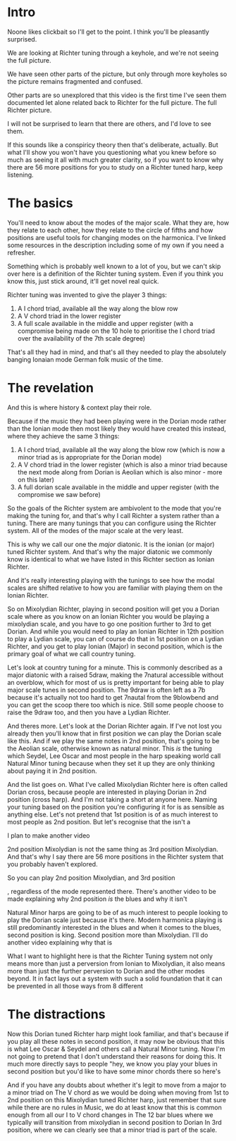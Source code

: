 # Intro

Noone likes clickbait so I'll get to the point. I think you'll be pleasantly surprised.

We are looking at Richter tuning through a keyhole, and we're not seeing the full picture.

We have seen other parts of the picture, but only through more keyholes so the picture
remains fragmented and confused.

Other parts are so unexplored that this video is the first time I've seen them documented
let alone related back to Richter for the full picture. The full Richter picture.

I will not be surprised to learn that there are others, and I'd love to see them.

If this sounds like a conspiricy theory then that's deliberate, actually. But what I'll show
you won't have you questioning what you knew before so much as seeing it all with much
greater clarity, so if you want to know why there are 56 more positions for you to study
on a Richter tuned harp, keep listening.

# The basics

You'll need to know about the modes of the major scale. What they are, how they relate to each
other, how they relate to the circle of fifths and how positions are useful tools for changing
modes on the harmonica. I've linked some resources in the description including some of my own if
you need a refresher.

Something which is probably well known to a lot of you, but we can't skip over here is a definition of the Richter tuning system.
Even if you think you know this, just stick around, it'll get novel real quick.

Richter tuning was invented to give the player 3 things:

1. A I chord triad, available all the way along the blow row
2. A V chord triad in the lower register
3. A full scale available in the middle and upper register (with a compromise being made on the 10 hole to prioritise the I chord triad over the availability of the 7th scale degree)

That's all they had in mind, and that's all they needed to play the absolutely banging Ionaian mode German folk music of the time.

# The revelation

And this is where history & context play their role.

Because if the music they had been playing were in the Dorian mode rather than the Ionian mode then most likely they would have created this instead, where they achieve the same 3 things:

1. A I chord triad, available all the way along the blow row (which is now a minor triad as is appropriate for the Dorian mode)
2. A V chord triad in the lower register (which is also a minor triad because the next mode along from Dorian is Aeolian which is also minor - more on this later)
3. A full dorian scale available in the middle and upper register (with the compromise we saw before)

So the goals of the Richter system are ambivolent to the mode that you're making the tuning for, and that's why I call Richter a system rather than a tuning.
There are many tunings that you can configure using the Richter system. All of the modes of the major scale at the very least.

This is why we call our one the *major* diatonic. It is the ionian (or major) tuned Richter system. And that's why the major diatonic we commonly know is identical
to what we have listed in this Richter section as Ionian Richter.

And it's really interesting playing with the tunings to see how the modal scales are shifted relative to how you are familiar with playing them on the Ionian Richter.

So on Mixolydian Richter, playing in second position will get you a Dorian scale where as you know on an Ionian Richter you would be playing a mixolydian scale, and you
have to go one position further to 3rd to get Dorian. And while you would need to play an Ionian Richter in 12th position to play a Lydian scale, you can of course do that
in 1st position on a Lydian Richter, and you get to play Ionian (Major) in second position, which is the primary goal of what we call country tuning.

Let's look at country tuning for a minute. This is commonly described as a major diatonic with a raised 5draw, making the 7natural accessible without an overblow, which
for most of us is pretty important for being able to play major scale tunes in second position. The 9draw is often left as a 7b because it's actually not too hard to get
7nautal from the 9blowbend and you can get the scoop there too which is nice. Still some people choose to raise the 9draw too, and then you have a Lydian Richter.

And theres more. Let's look at the Dorian Richter again. If I've not lost you already then you'll know that in first position we can play the Dorian scale like this.
And if we play the same notes in 2nd position, that's going to be the Aeolian scale, otherwise known as natural minor. This *is* the tuning which Seydel, Lee Oscar and
most people in the harp speaking world call Natural Minor tuning because when they set it up they are only thinking about paying it in 2nd position.

And the list goes on. What I've called Mixolydian Richter here is often called Dorian cross, because people are interested in playing Dorian in 2nd
position (cross harp). And I'm not taking a short at anyone here. Naming your tuning based on the position you're configuring it for is as sensible as anything else. Let's not pretend that 1st position
is of as much interest to most people as 2nd position. But let's recognise that the isn't a 

I plan to make another video

2nd position Mixolydian is not the same thing as 3rd position Mixolydian. And that's why I say there are 56 more positions in the Richter system that you probably haven't explored.

So you can play 2nd position Mixolydian, and 3rd position

, regardless of the mode represented there. There's another video to be made explaining why 2nd position *is* the blues
and why it isn't 

Natural Minor
harps are going to be of as much interest to people looking to play the Dorian scale just because it's there. Modern harmonica playing is still predominantly interested
in the blues and when it comes to the blues, second position is king. Second position more than Mixolydian. I'll do another video explaining why that is


What I want to highlight here is that the Richter Tuning system not only means more than just a perversion
from Ionian to Mixolydian, it also means more than just the further perversion to Dorian and the other modes beyond. It in fact lays out a system with such a solid foundation that
it can be prevented in all those ways from 8 different 

# The distractions

Now this Dorian tuned Richter harp might look familiar, and that's because if you play all these notes in second position, it may now
be obvious that this is what Lee Oscar & Seydel and others call a Natural Minor tuning. Now I'm not going to pretend that I don't
understand their reasons for doing this. It much more directly says to people "hey, we know you play your blues in second position
but you'd like to have some minor chords there so here's 



And if you have any doubts about whether it's legit to move from a major to a minor triad on
The V chord as we would be doing when moving from 1st to 2nd position on this
Mixolydian tuned Richter harp, just remember that sure while there are no rules in
Music, we do at least know that this is common enough from all our I to V chord changes in
The 12 bar blues where we typically will transition from mixolydian in second position to Dorian
In 3rd position, where we can clearly see that a minor triad is part of the scale.
